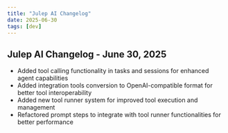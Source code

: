 ```yaml
---
title: "Julep AI Changelog"
date: 2025-06-30
tags: [dev]
---
```


## Julep AI Changelog - June 30, 2025

- Added tool calling functionality in tasks and sessions for enhanced agent capabilities
- Added integration tools conversion to OpenAI-compatible format for better tool interoperability
- Added new tool runner system for improved tool execution and management
- Refactored prompt steps to integrate with tool runner functionalities for better performance